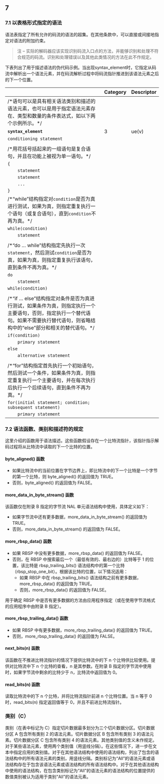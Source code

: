 ## 7

### 7.1 以表格形式指定的语法

语法表指定了所有允许的码流的语法的超集。在其他条款中，可以直接或间接地指定对语法的附加约束。

> 注 – 实际的解码器应该实现识别码流入口点的方法，并能够识别和处理不符合规范的码流。识别和处理错误以及其他此类情况的方法在此不作规定。

下表列出了用于描述语法的伪代码示例。当出现syntax_element时，它指定从码流中解析出一个语法元素，并在码流解析过程中将码流指针推进到该语法元素之后的下一个位置。

||Category|Descriptor|
|---|---|---|
|/\*语句可以是具有相关语法类别和描述的语法元素，也可以是用于指定语法元素存在、类型和数量的条件表达式，如以下两个示例所示。\*/|||
|**`syntax_element`**|3|ue(v)|
|`conditioning statement`|||
||||
|/\*用花括号括起来的一组语句是复合语句，并且在功能上被视为单一语句。\*/|||
|`{`|||
|`    statement`|||
|`    statement`|||
|`    ...`|||
|`}`|||
|/\*“while”结构指定对`condition`是否为真进行测试，如果为真，则指定重复执行一个语句（或复合语句），直到`condition`不再为真。\*/|||
|`while(condition)`|||
|`    statement`|||
||||
|/\*“do … while”结构指定先执行一次`statement`，然后测试`condition`是否为真，如果为真，则指定重复执行该语句，直到条件不再为真。\*/|||
|`do`|||
|`    statement`|||
|`while(condition)`|||
||||
|/\*“if … else”结构指定对条件是否为真进行测试，如果条件为真，则指定执行一个主要语句，否则，指定执行一个替代语句。如果不需要执行替代语句，则省略结构中的“else”部分和相关的替代语句。\*/|||
|`if(condition)`|||
|`    primary statement`|||
|`else`|||
|`    alternative statement`|||
||||
|/\*“for”结构指定首先执行一个初始语句，然后测试一个条件，如果条件为真，则指定重复执行一个主要语句，并在每次执行后执行一个后续语句，直到条件不再为真。\*/|||
|`for(initial statement; condition; subsequent statement)`|||
|`    primary statement`|||

### 7.2 语法函数、类别和描述符的规定

这里介绍的函数用于语法描述。这些函数假设存在一个比特流指针，该指针指示解码过程将从比特流中读取的下一个比特的位置。

#### byte_aligned() 函数
- 如果比特流中的当前位置在字节边界上，即比特流中的下一个比特是一个字节的第一个比特，则 byte_aligned() 的返回值为 TRUE。
- 否则，byte_aligned() 的返回值为 FALSE。

#### more_data_in_byte_stream() 函数
该函数仅在附录 B 指定的字节流 NAL 单元语法结构中使用，具体定义如下：
- 如果字节流中还有更多数据，more_data_in_byte_stream() 的返回值为 TRUE。
- 否则，more_data_in_byte_stream() 的返回值为 FALSE。

#### more_rbsp_data() 函数
- 如果 RBSP 中没有更多数据，more_rbsp_data() 的返回值为 FALSE。
- 否则，在 RBSP 中搜索最后一个（最低有效的、最右边的）比特等于 1 的位置，该比特是 rbsp_trailing_bits() 语法结构中的第一个比特（rbsp_stop_one_bit）。根据该比特的位置，以下情况适用：
  - 如果 RBSP 中在 rbsp_trailing_bits() 语法结构之前有更多数据，more_rbsp_data() 的返回值为 TRUE。
  - 否则，more_rbsp_data() 的返回值为 FALSE。

用于确定 RBSP 中是否有更多数据的方法由应用程序指定（或在使用字节流格式的应用程序中由附录 B 指定）。

#### more_rbsp_trailing_data() 函数
- 如果 RBSP 中有更多数据，more_rbsp_trailing_data() 的返回值为 TRUE。
- 否则，more_rbsp_trailing_data() 的返回值为 FALSE。

#### next_bits(n) 函数
该函数在不推进比特流指针的情况下提供比特流中的下 n 个比特供比较使用。提供对比特流中下 n 个比特的查看，n 是其参数。在附录 B 指定的字节流中使用时，如果字节流中剩余的比特少于 n，比特流中返回值为 0。

#### read_bits(n) 函数
读取比特流中的下 n 个比特，并将比特流指针前进 n 个比特位置。当 n 等于 0 时，read_bits(n) 指定返回值等于 0，并且不前进比特流指针。

### 类别（C）
类别（在表中标记为 C）指定切片数据最多划分为三个切片数据分区。切片数据分区 A 包含所有类别 2 的语法元素。切片数据分区 B 包含所有类别 3 的语法元素。切片数据分区 C 包含所有类别 4 的语法元素。其他类别值的含义未作规定。对于某些语法元素，使用两个类别值（用竖线分隔）。在这些情况下，进一步在文本中指定应用的类别值。对于在其他语法结构中使用的语法结构，列出了包含的语法结构中的所有语法元素的类别，用竖线分隔。类别标记为“All”的语法元素或语法结构存在于包含该语法元素或语法结构的所有语法结构中。对于在其他语法结构中使用的语法结构，在包含类别标记为“All”的语法元素的语法结构的位置提供的数值类别被认为适用于类别“All”的语法元素。